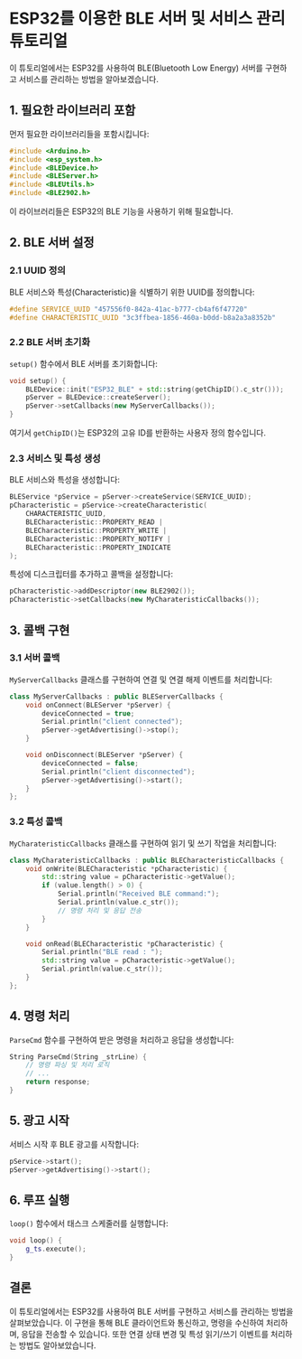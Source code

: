 # ESP32를 이용한 BLE 서버 및 서비스 관리 튜토리얼

이 튜토리얼에서는 ESP32를 사용하여 BLE(Bluetooth Low Energy) 서버를 구현하고 서비스를 관리하는 방법을 알아보겠습니다.

## 1. 필요한 라이브러리 포함

먼저 필요한 라이브러리들을 포함시킵니다:

```cpp
#include <Arduino.h>
#include <esp_system.h>
#include <BLEDevice.h>
#include <BLEServer.h>
#include <BLEUtils.h>
#include <BLE2902.h>
```

이 라이브러리들은 ESP32의 BLE 기능을 사용하기 위해 필요합니다.

## 2. BLE 서버 설정

### 2.1 UUID 정의

BLE 서비스와 특성(Characteristic)을 식별하기 위한 UUID를 정의합니다:

```cpp
#define SERVICE_UUID "457556f0-842a-41ac-b777-cb4af6f47720"
#define CHARACTERISTIC_UUID "3c3ffbea-1856-460a-b0dd-b8a2a3a8352b"
```

### 2.2 BLE 서버 초기화

`setup()` 함수에서 BLE 서버를 초기화합니다:

```cpp
void setup() {
    BLEDevice::init("ESP32_BLE" + std::string(getChipID().c_str()));
    pServer = BLEDevice::createServer();
    pServer->setCallbacks(new MyServerCallbacks());
}
```

여기서 `getChipID()`는 ESP32의 고유 ID를 반환하는 사용자 정의 함수입니다.

### 2.3 서비스 및 특성 생성

BLE 서비스와 특성을 생성합니다:

```cpp
BLEService *pService = pServer->createService(SERVICE_UUID);
pCharacteristic = pService->createCharacteristic(
    CHARACTERISTIC_UUID,
    BLECharacteristic::PROPERTY_READ |
    BLECharacteristic::PROPERTY_WRITE |
    BLECharacteristic::PROPERTY_NOTIFY |
    BLECharacteristic::PROPERTY_INDICATE
);
```

특성에 디스크립터를 추가하고 콜백을 설정합니다:

```cpp
pCharacteristic->addDescriptor(new BLE2902());
pCharacteristic->setCallbacks(new MyCharateristicCallbacks());
```

## 3. 콜백 구현

### 3.1 서버 콜백

`MyServerCallbacks` 클래스를 구현하여 연결 및 연결 해제 이벤트를 처리합니다:

```cpp
class MyServerCallbacks : public BLEServerCallbacks {
    void onConnect(BLEServer *pServer) {
        deviceConnected = true;
        Serial.println("client connected");
        pServer->getAdvertising()->stop();
    }

    void onDisconnect(BLEServer *pServer) {
        deviceConnected = false;
        Serial.println("client disconnected");
        pServer->getAdvertising()->start();
    }
};
```

### 3.2 특성 콜백

`MyCharateristicCallbacks` 클래스를 구현하여 읽기 및 쓰기 작업을 처리합니다:

```cpp
class MyCharateristicCallbacks : public BLECharacteristicCallbacks {
    void onWrite(BLECharacteristic *pCharacteristic) {
        std::string value = pCharacteristic->getValue();
        if (value.length() > 0) {
            Serial.println("Received BLE command:");
            Serial.println(value.c_str());
            // 명령 처리 및 응답 전송
        }
    }

    void onRead(BLECharacteristic *pCharacteristic) {
        Serial.println("BLE read : ");
        std::string value = pCharacteristic->getValue();
        Serial.println(value.c_str());
    }
};
```

## 4. 명령 처리

`ParseCmd` 함수를 구현하여 받은 명령을 처리하고 응답을 생성합니다:

```cpp
String ParseCmd(String _strLine) {
    // 명령 파싱 및 처리 로직
    // ...
    return response;
}
```

## 5. 광고 시작

서비스 시작 후 BLE 광고를 시작합니다:

```cpp
pService->start();
pServer->getAdvertising()->start();
```

## 6. 루프 실행

`loop()` 함수에서 태스크 스케줄러를 실행합니다:

```cpp
void loop() {
    g_ts.execute();
}
```

## 결론

이 튜토리얼에서는 ESP32를 사용하여 BLE 서버를 구현하고 서비스를 관리하는 방법을 살펴보았습니다. 이 구현을 통해 BLE 클라이언트와 통신하고, 명령을 수신하여 처리하며, 응답을 전송할 수 있습니다. 또한 연결 상태 변경 및 특성 읽기/쓰기 이벤트를 처리하는 방법도 알아보았습니다.